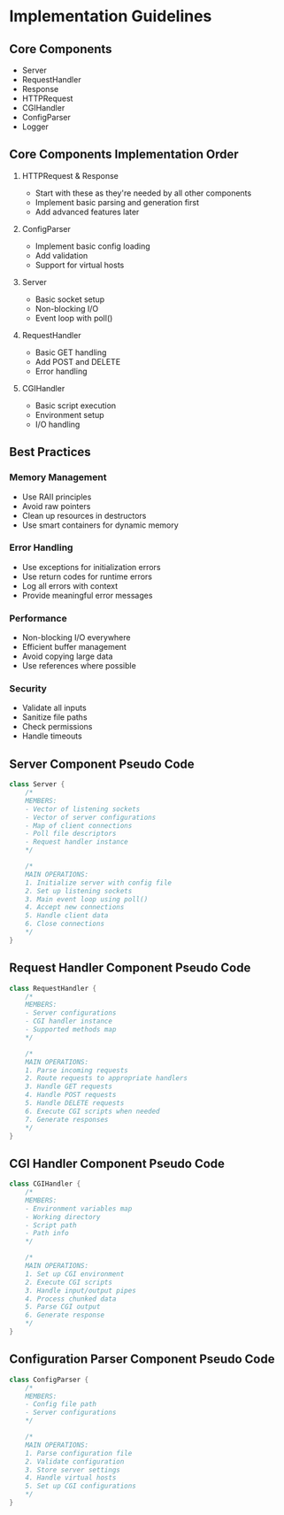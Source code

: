 # Implementation Guidelines

## Core Components
- Server
- RequestHandler
- Response
- HTTPRequest
- CGIHandler
- ConfigParser
- Logger

## Core Components Implementation Order

1. HTTPRequest & Response
    - Start with these as they're needed by all other components
    - Implement basic parsing and generation first
    - Add advanced features later

2. ConfigParser
    - Implement basic config loading
    - Add validation
    - Support for virtual hosts

3. Server
    - Basic socket setup
    - Non-blocking I/O
    - Event loop with poll()

4. RequestHandler
    - Basic GET handling
    - Add POST and DELETE
    - Error handling

5. CGIHandler
    - Basic script execution
    - Environment setup
    - I/O handling

## Best Practices

### Memory Management
- Use RAII principles
- Avoid raw pointers
- Clean up resources in destructors
- Use smart containers for dynamic memory

### Error Handling
- Use exceptions for initialization errors
- Use return codes for runtime errors
- Log all errors with context
- Provide meaningful error messages

### Performance
- Non-blocking I/O everywhere
- Efficient buffer management
- Avoid copying large data
- Use references where possible

### Security
- Validate all inputs
- Sanitize file paths
- Check permissions
- Handle timeouts

## Server Component Pseudo Code

```cpp
class Server {
    /*
    MEMBERS:
    - Vector of listening sockets
    - Vector of server configurations
    - Map of client connections
    - Poll file descriptors
    - Request handler instance
    */

    /*
    MAIN OPERATIONS:
    1. Initialize server with config file
    2. Set up listening sockets
    3. Main event loop using poll()
    4. Accept new connections
    5. Handle client data
    6. Close connections
    */
}
```

## Request Handler Component Pseudo Code

```cpp
class RequestHandler {
    /*
    MEMBERS:
    - Server configurations
    - CGI handler instance
    - Supported methods map
    */

    /*
    MAIN OPERATIONS:
    1. Parse incoming requests
    2. Route requests to appropriate handlers
    3. Handle GET requests
    4. Handle POST requests
    5. Handle DELETE requests
    6. Execute CGI scripts when needed
    7. Generate responses
    */
}
```

## CGI Handler Component Pseudo Code

```cpp
class CGIHandler {
    /*
    MEMBERS:
    - Environment variables map
    - Working directory
    - Script path
    - Path info
    */

    /*
    MAIN OPERATIONS:
    1. Set up CGI environment
    2. Execute CGI scripts
    3. Handle input/output pipes
    4. Process chunked data
    5. Parse CGI output
    6. Generate response
    */
}
```

## Configuration Parser Component Pseudo Code

```cpp
class ConfigParser {
    /*
    MEMBERS:
    - Config file path
    - Server configurations
    */

    /*
    MAIN OPERATIONS:
    1. Parse configuration file
    2. Validate configuration
    3. Store server settings
    4. Handle virtual hosts
    5. Set up CGI configurations
    */
}
```
